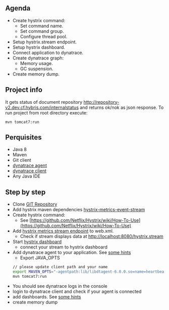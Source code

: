 ## Agenda

  - Create hystrix command:
    - Set command name.
    - Set command group.
    - Configure thread pool.
  - Setup hystrix.stream endpoint.
  - Setup hystrix dashboard.
  - Connect application to dynatrace.
  - Create dynatrace graph:
    - Memory usage.
    - GC suspension.
  - Create memory dump.

## Project info

It gets status of document repository http://repository-v2.dev.cf.hybris.com/internalstatus and returns ok/nok as json response.
To run project from root directory execute:
	
	mvn tomcat7:run 

## Perquisites

  - Java 8
  - Maven
  - Git client
  - [dynatrace agent](https://wiki.hybris.com/display/INFRA/DynaTrace+Resources)
  - [dynatrace client](https://wiki.hybris.com/display/INFRA/DynaTrace+Resources)
  - Any Java IDE

## Step by step

 - Clone [GIT Repository](https://github.com/hybris/lunchtalk-performance)
 - Add hystrix maven dependencies [hystrix-metrics-event-stream](http://mvnrepository.com/artifact/com.netflix.hystrix/hystrix-metrics-event-stream/1.4.0-RC5)
 - Create hystrix command:
   - See [https://github.com/Netflix/Hystrix/wiki/How-To-Use](https://github.com/Netflix/Hystrix/wiki/How-To-Use)
 - Add [hystrix metrics stream endpoint](https://github.com/Netflix/Hystrix/tree/master/hystrix-contrib/hystrix-metrics-event-stream) to web.xml.
   - Check if stream displays data at [http://localhost:8080/hystrix.stream](http://localhost:8080/hystrix.stream)
 - Start [hystrix dashboard](https://github.com/Netflix/Hystrix/tree/master/hystrix-dashboard)
   - connect your stream to hystrix dashboard
 - Add dynatrace agent to your application. See [some hints](https://wiki.hybris.com/display/prodandtech/How+to+set+up+DynaTrace+with+application+on+CloudFoundry#HowtosetupDynaTracewithapplicationonCloudFoundry-Hints)
   - Export JAVA_OPTS 
    ```sh
	// please update client path and your name
	export MAVEN_OPTS="-agentpath:lib/libdtagent-6.0.0.so=name=heartbeat-service_YOUR.NAME,server=10.10.70.69,wait=45,transformationmaxavgwait=256,storage=."
	mvn tomcat7:run
	```
  - You should see dynatrace logs in the console
 - login to dynatrace client and check if your agent is connected
 - add dashboards. See [some hints](https://wiki.hybris.com/display/prodandtech/Framefrog+dynaTrace+configuration)
 - create memory dump